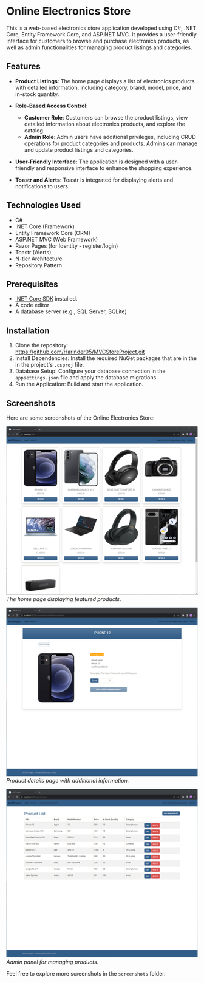 # Online Electronics Store

This is a web-based electronics store application developed using C#, .NET Core, Entity Framework Core, and ASP.NET MVC. It provides a user-friendly interface for customers to browse and purchase electronics products, as well as admin functionalities for managing product listings and categories.


## Features

- **Product Listings**: The home page displays a list of electronics products with detailed information, including category, brand, model, price, and in-stock quantity.

- **Role-Based Access Control**:
   - **Customer Role**: Customers can browse the product listings, view detailed information about electronics products, and explore the catalog.
   - **Admin Role**: Admin users have additional privileges, including CRUD operations for product categories and products. Admins can manage and update product listings and categories.

- **User-Friendly Interface**: The application is designed with a user-friendly and responsive interface to enhance the shopping experience.

- **Toastr and Alerts**: Toastr is integrated for displaying alerts and notifications to users.


## Technologies Used

- C#
- .NET Core (Framework)
- Entity Framework Core (ORM)
- ASP.NET MVC (Web Framework)
- Razor Pages (for Identity - register/login)
- Toastr (Alerts)
- N-tier Architecture
- Repository Pattern


## Prerequisites

- [.NET Core SDK](https://dotnet.microsoft.com/download/dotnet-core) installed.
- A code editor
- A database server (e.g., SQL Server, SQLite)


## Installation

1. Clone the repository: https://github.com/Harinder05/MVCStoreProject.git
2. Install Dependencies: Install the required NuGet packages that are in the in the project's `.csproj` file.
3. Database Setup: Configure your database connection in the `appsettings.json` file and apply the database migrations.
4. Run the Application: Build and start the application.

## Screenshots

Here are some screenshots of the Online Electronics Store:

![Home Page](screenshots/customer_homepage.png)
*The home page displaying featured products.*

![Product Details](screenshots/details_page.png)
*Product details page with additional information.*

![Admin Panel](screenshots/crud_operations.png)
*Admin panel for managing products.*

Feel free to explore more screenshots in the `screenshots` folder.
